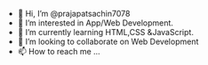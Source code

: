 - 👋 Hi, I’m @prajapatsachin7078
- 👀 I’m interested in App/Web Development.
- 🌱 I’m currently learning HTML,CSS &JavaScript.
- 💞️ I’m looking to collaborate on Web Development
- 📫 How to reach me ...

<!---
prajapatsachin7078/prajapatsachin7078 is a ✨ special ✨ repository because its `README.md` (this file) appears on your GitHub profile.
You can click the Preview link to take a look at your changes.
--->
